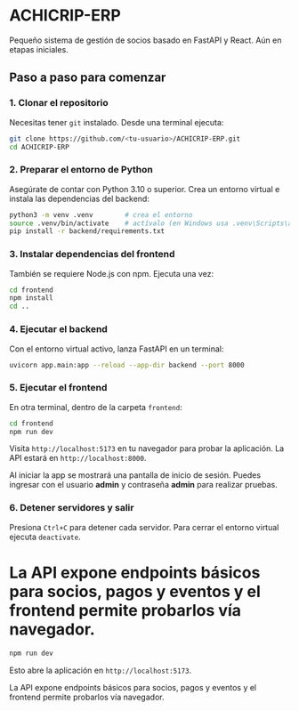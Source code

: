 # ACHICRIP-ERP


Pequeño sistema de gestión de socios basado en FastAPI y React. Aún en etapas iniciales.


## Paso a paso para comenzar

### 1. Clonar el repositorio

Necesitas tener `git` instalado. Desde una terminal ejecuta:

```bash
git clone https://github.com/<tu-usuario>/ACHICRIP-ERP.git
cd ACHICRIP-ERP
```

### 2. Preparar el entorno de Python

Asegúrate de contar con Python 3.10 o superior. Crea un entorno virtual e instala las dependencias del backend:

```bash
python3 -m venv .venv        # crea el entorno
source .venv/bin/activate    # actívalo (en Windows usa .venv\Scripts\activate)
pip install -r backend/requirements.txt
```

### 3. Instalar dependencias del frontend

También se requiere Node.js con npm. Ejecuta una vez:

```bash
cd frontend
npm install
cd ..
```

### 4. Ejecutar el backend

Con el entorno virtual activo, lanza FastAPI en un terminal:

```bash
uvicorn app.main:app --reload --app-dir backend --port 8000
```

### 5. Ejecutar el frontend

En otra terminal, dentro de la carpeta `frontend`:

```bash
cd frontend
npm run dev
```

Visita `http://localhost:5173` en tu navegador para probar la aplicación. La API estará en `http://localhost:8000`.

Al iniciar la app se mostrará una pantalla de inicio de sesión. Puedes ingresar con el usuario **admin** y contraseña **admin** para realizar pruebas.


### 6. Detener servidores y salir

Presiona `Ctrl+C` para detener cada servidor. Para cerrar el entorno virtual ejecuta `deactivate`.


La API expone endpoints básicos para socios, pagos y eventos y el frontend permite probarlos vía navegador.
=======
   ```bash
   npm run dev
   ```
   Esto abre la aplicación en `http://localhost:5173`.

La API expone endpoints básicos para socios, pagos y eventos y el frontend permite probarlos vía navegador.


